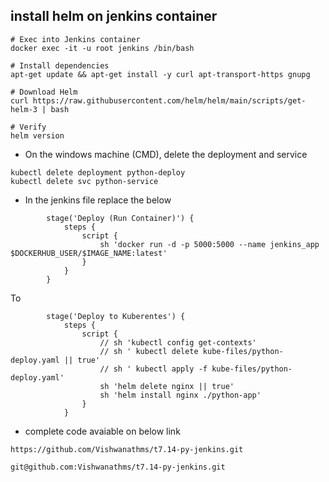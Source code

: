 ## install helm on jenkins container 

```
# Exec into Jenkins container
docker exec -it -u root jenkins /bin/bash

# Install dependencies
apt-get update && apt-get install -y curl apt-transport-https gnupg

# Download Helm
curl https://raw.githubusercontent.com/helm/helm/main/scripts/get-helm-3 | bash

# Verify
helm version

```
* On the windows machine (CMD), delete the deployment and service 
```
kubectl delete deployment python-deploy
kubectl delete svc python-service
```
* In the jenkins file replace the below 
```
        stage('Deploy (Run Container)') {
            steps {
                script {
                    sh 'docker run -d -p 5000:5000 --name jenkins_app $DOCKERHUB_USER/$IMAGE_NAME:latest'
                }
            }
        }
```
To 
```
        stage('Deploy to Kuberentes') {
            steps {
                script {
                    // sh 'kubectl config get-contexts'
                    // sh ' kubectl delete kube-files/python-deploy.yaml || true'
                    // sh ' kubectl apply -f kube-files/python-deploy.yaml'
                    sh 'helm delete nginx || true' 
                    sh 'helm install nginx ./python-app'
                }
            }

```
* complete code avaiable on below link
```
https://github.com/Vishwanathms/t7.14-py-jenkins.git

git@github.com:Vishwanathms/t7.14-py-jenkins.git
```
